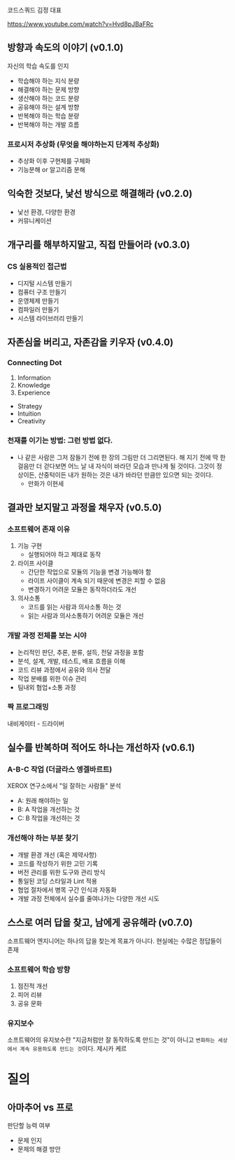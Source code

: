 ###

코드스쿼드 김정 대표

https://www.youtube.com/watch?v=Hvd8pJBaFRc

## 방향과 속도의 이야기 (v0.1.0)

자신의 학습 속도를 인지

- 학습해야 하는 지식 분량
- 해결해야 하는 문제 방향
- 생산해야 하는 코드 분량
- 공유해야 하는 설계 방향
- 반복해야 하는 학습 분량
- 반복해야 하는 개발 흐름

### 프로시저 추상화 (무엇을 해야하는지 단계적 추상화)

- 추상화 이후 구현체를 구체화
- 기능분해 or 알고리즘 분해

## 익숙한 것보다, 낯선 방식으로 해결해라 (v0.2.0)

- 낯선 환경, 다양한 환경
- 커뮤니케이션

## 개구리를 해부하지말고, 직접 만들어라 (v0.3.0)

### CS 실용적인 접근법

- 디지털 시스템 만들기
- 컴퓨터 구조 만들기
- 운영체제 만들기
- 컴파일러 만들기
- 시스템 라이브러리 만들기

## 자존심을 버리고, 자존감을 키우자 (v0.4.0)

### Connecting Dot

1. Information
2. Knowledge
3. Experience

- Strategy
- Intuition
- Creativity

### 천재를 이기는 방법: 그런 방법 없다.

- 나 같은 사람은 그저 잠들기 전에 한 장의 그림만 더 그리면된다.
  해 지기 전에 딱 한걸음만 더 걷다보면 어느 날 내 자식이 바라던 모습과 만나게 될 것이다.
  그것이 정상이든, 산중턱이든 내가 원하는 것은 내가 바라던 만큼만 있으면 되는 것이다.
  - 만화가 이현세

## 결과만 보지말고 과정을 채우자 (v0.5.0)

### 소프트웨어 존재 이유

1. 기능 구현
   - 실행되어야 하고 제대로 동작
2. 라이프 사이클
   - 간단한 작업으로 모듈의 기능을 변경 가능해야 함
   - 라이프 사이클이 계속 되기 때문에 변경은 피할 수 없음
   - 변경하기 어려운 모듈은 동작하더라도 개선
3. 의사소통
   - 코드를 읽는 사람과 의사소통 하는 것
   - 읽는 사람과 의사소통하기 어려운 모듈은 개선

### 개발 과정 전체를 보는 시야

- 논리적인 판단, 추론, 분류, 설득, 전달 과정을 포함
- 분석, 설계, 개발, 테스트, 배포 흐름을 이해
- 코드 리뷰 과정에서 공유와 의사 전달
- 작업 분배를 위한 이슈 관리
- 팀내외 협업+소통 과정

### 짝 프로그래밍

내비게이터 - 드라이버

## 실수를 반복하며 적어도 하나는 개선하자 (v0.6.1)

### A-B-C 작업 (더글라스 엥겔바르트)

XEROX 연구소에서 "일 잘하는 사람들" 분석

- A: 원래 해야하는 일
- B: A 작업을 개선하는 것
- C: B 작업을 개선하는 것

### 개선해야 하는 부분 찾기

- 개발 환경 개선 (혹은 제약사항)
- 코드를 작성하기 위한 고민 기록
- 버전 관리를 위한 도구와 관리 방식
- 통일된 코딩 스타일과 Lint 적용
- 협업 절차에서 병목 구간 인식과 자동화
- 개발 과정 전체에서 실수를 줄여나가는 다양한 개선 시도

## 스스로 여러 답을 찾고, 남에게 공유해라 (v0.7.0)

소프트웨어 엔지니어는 하나의 답을 찾는게 목표가 아니다.
현실에는 수많은 정답들이 존재

### 소프트웨어 학습 방향

1. 점진적 개선
2. 피어 리뷰
3. 공유 문화

### 유지보수

소프트웨어의 유지보수란 "지금처럼만 잘 동작하도록 만드는 것"이 아니고 `변화하는 세상에서 계속 유용하도록 만드는 것`이다.
제시카 케르

# 질의

## 아마추어 vs 프로

판단할 능력 여부

- 문제 인지
- 문제의 해결 방안
